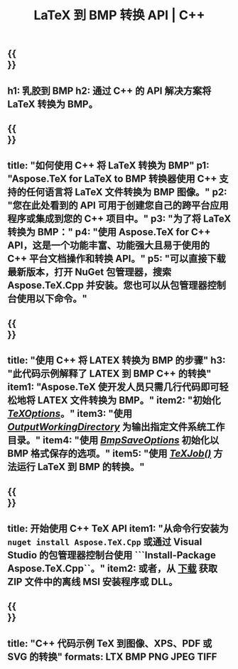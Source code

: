 ﻿---
translation: true
template: /_templates/_conversion-child-cpp.md
title: LaTeX 到 BMP 转换 API | C++
description: LaTeX 到 BMP 的转换功能。将此本地 C++ 库集成到您的项目中，或使用跨平台应用程序将 LaTeX 转换为 BMP。
keywords: latex to bmp api cpp, latex2bmp 集成 c++
url: /cpp/conversion/latex-to-bmp/
family: tex
platformtag: cpp
feature: conversion
informat: LATEX
outformat: BMP
otherformats: PNG JPEG TIFF PDF SVG XPS
---

{{<section banner>}}
---
h1: 乳胶到 BMP
h2: 通过 C++ 的 API 解决方案将 LaTeX 转换为 BMP。
---

{{<section overview>}}
---
title: "如何使用 C++ 将 LaTeX 转换为 BMP"
p1: "Aspose.TeX for LaTeX to BMP 转换器使用 C++ 支持的任何语言将 LaTeX 文件转换为 BMP 图像。"
p2: "您在此处看到的 API 可用于创建您自己的跨平台应用程序或集成到您的 C++ 项目中。"
p3: "为了将 LaTeX 转换为 BMP："
p4: "使用 Aspose.TeX for C++ API，这是一个功能丰富、功能强大且易于使用的 C++ 平台文档操作和转换 API。"
p5: "可以直接下载最新版本，打开 NuGet 包管理器，搜索 Aspose.TeX.Cpp 并安装。您也可以从包管理器控制台使用以下命令。"
---

{{<section feature1>}}
---
title: "使用 C++ 将 LATEX 转换为 BMP 的步骤"
h3: "此代码示例解释了 LATEX 到 BMP C++ 的转换"
item1: "Aspose.TeX 使开发人员只需几行代码即可轻松地将 LATEX 文件转换为 BMP。"
item2: "初始化 [*TeXOptions*](https://reference.aspose.com/tex/cpp/class/aspose.te_x.te_x_options)。"
item3: "使用 [*OutputWorkingDirectory*](https://reference.aspose.com/tex/cpp/class/aspose.te_x.te_x_options#aa4f4ea6dab7db5ba1b40800495f16f63) 为输出指定文件系统工作目录。"
item4: "使用 [*BmpSaveOptions*](https://reference.aspose.com/tex/cpp/class/aspose.te_x.presentation.image.bmp_save_options) 初始化以 BMP 格式保存的选项。"
item5: "使用 [*TeXJob()*](https://reference.aspose.com/tex/cpp/class/aspose.te_x.te_x_job) 方法运行 LaTeX 到 BMP 的转换。"
---

{{<section feature2>}}
---
title: 开始使用 C++ TeX API
item1: "从命令行安装为 ```nuget install Aspose.TeX.Cpp``` 或通过 Visual Studio 的包管理器控制台使用 ```Install-Package Aspose.TeX.Cpp``。"
item2: 或者，从 [下载](https://downloads.aspose.com/tex/cpp) 获取 ZIP 文件中的离线 MSI 安装程序或 DLL。
---

{{<section widget>}}
---
title: "C++ 代码示例 TeX 到图像、XPS、PDF 或 SVG 的转换"
formats: LTX BMP PNG JPEG TIFF
---


